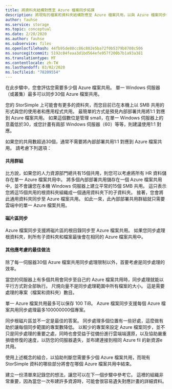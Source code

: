 ```yaml
---
title: 將資料夾結構對應至 Azure 檔案同步拓撲
description: 將現有的檔案和資料夾結構對應至 Azure 檔案共用，以與 Azure 檔案同步搭配使用。共同的文字區塊，在遷移檔之間共用。
author: fauhse
ms.service: storage
ms.topic: conceptual
ms.date: 2/20/2020
ms.author: fauhse
ms.subservice: files
ms.openlocfilehash: 44fb95de88cc86c802e5ba72f0b5379b8708c506
ms.sourcegitcommit: 5192c04feaa3d1bd564efe957f200b7b1a93a381
ms.translationtype: MT
ms.contentlocale: zh-TW
ms.lasthandoff: 03/02/2020
ms.locfileid: "78209554"
---
```

在此步驟中，您會評估您需要多少個 Azure 檔案共用。 單一 Windows 伺服器（或叢集）最多可以同步30個 Azure 檔案共用。

您的 StorSimple 上可能會有更多的資料夾，而您目前已在本機上以 SMB 共用的形式與您的使用者和應用程式共用。 最簡單的方式是預見內部部署共用將1:1 對應到 Azure 檔案共用。 如果這個數位是管理 small，在單一 Windows 伺服器上的意義低於30，或您計畫有兩部 Windows 伺服器（60）等等，則建議使用1:1 對應。

如果您的共用數超過30個，通常不需要將內部部署共用1:1 對應到 Azure 檔案共用。
請考慮下列選項：

#### <a name="share-grouping"></a>共用群組

比方說，如果您的人力資源部門總共有15個共用，則您可以考慮將所有 HR 資料儲存在單一 Azure 檔案共用中。 將多個內部部署共用儲存在一個 Azure 檔案共用中，並不會讓您在本機 Windows 伺服器上建立平常的15個 SMB 共用。 這只表示您將這15個共用的根資料夾組織成一個通用資料夾下的子資料夾。 接著，您會將此通用資料夾同步至 Azure 檔案共用。 如此一來，此內部部署共用群組就只需要雲端中的單一 Azure 檔案共用。

#### <a name="volume-sync"></a>磁片區同步

Azure 檔案同步支援將磁片區的根目錄同步至 Azure 檔案共用。
如果您同步處理根資料夾，則所有子資料夾和檔案最後會在相同的 Azure 檔案共用中。

#### <a name="other-best-practices-to-consider"></a>其他應考慮的最佳做法

除了每一伺服器30個 Azure 檔案共用同步處理限制以外，首要考慮是同步處理的效率。

當您的伺服器上有多個共用會同步至自己的 Azure 檔案共用時，同步處理就能以平行方式對全部執行。 尺規向量不是同步處理範圍中所有檔案的大小。 這是需要處理的專案（檔案和資料夾）數目。

單一 Azure 檔案共用最多可以保存 100 TiB。
Azure 檔案同步支援每個 Azure 檔案共用同步處理最多100000000個專案。

同步根磁片區並不一定是最佳的答案。 同步處理多個位置有一些好處，這麼做有助於讓每個同步範圍的專案數降低。 以較少的專案來設定 Azure 檔案同步，並不只是同步處理的重要之處，同時也會受益于從備份進行雲端端還原，以及協助嚴重損壞修復的速度，以防您的伺服器遺失，並布建連接到相同 Azure fil 的新資源e 共用。

使用上述概念的組合，以協助判斷您需要多少個 Azure 檔案共用，而現有 StorSimple 資料的哪些部分將會在哪個 Azure 檔案共用中結束。

建立一份清單來記錄您的想法，讓您可以在下一個步驟中參考它。 這裡的組織非常重要，因為當您一次布建許多資源時，可能會很容易遺失對應計畫的詳細資料。
